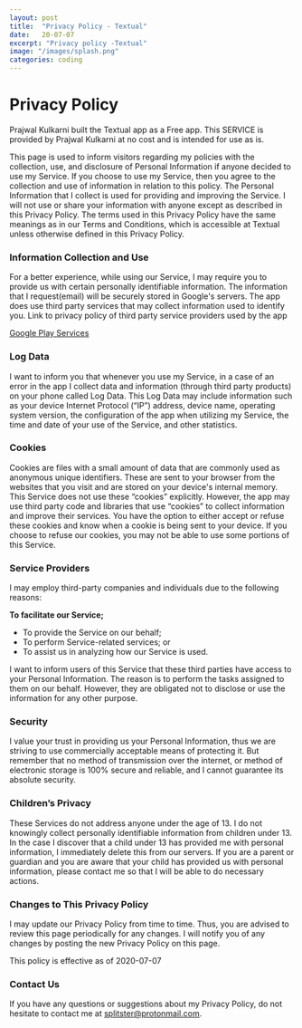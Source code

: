 ```yaml
---
layout: post
title:  "Privacy Policy - Textual"
date:   20-07-07
excerpt: "Privacy policy -Textual"
image: "/images/splash.png"
categories: coding
---
```



<h1>Privacy Policy</h1>
Prajwal Kulkarni built the Textual app as a Free app. This SERVICE is provided by Prajwal Kulkarni at no cost and is intended for use as is.

This page is used to inform visitors regarding my policies with the collection, use, and disclosure of Personal Information if anyone decided to use my Service.
If you choose to use my Service, then you agree to the collection and use of information in relation to this policy. The Personal Information that I collect is used for providing and improving the Service. I will not use or share your information with anyone except as described in this Privacy Policy.
The terms used in this Privacy Policy have the same meanings as in our Terms and Conditions, which is accessible at Textual unless otherwise defined in this Privacy Policy.

<h3>Information Collection and Use</h3>

For a better experience, while using our Service, I may require you to provide us with certain personally identifiable information. The information that I request(email) will be securely stored in Google's servers.
The app does use third party services that may collect information used to identify you.
Link to privacy policy of third party service providers used by the app

<a href="https://policies.google.com/privacy">Google Play Services</a>

<h3>Log Data</h3>

I want to inform you that whenever you use my Service, in a case of an error in the app I collect data and information (through third party products) on your phone called Log Data. This Log Data may include information such as your device Internet Protocol (“IP”) address, device name, operating system version, the configuration of the app when utilizing my Service, the time and date of your use of the Service, and other statistics.

<h3>Cookies</h3>

Cookies are files with a small amount of data that are commonly used as anonymous unique identifiers. These are sent to your browser from the websites that you visit and are stored on your device's internal memory.
This Service does not use these “cookies” explicitly. However, the app may use third party code and libraries that use “cookies” to collect information and improve their services. You have the option to either accept or refuse these cookies and know when a cookie is being sent to your device. If you choose to refuse our cookies, you may not be able to use some portions of this Service.


<h3>Service Providers</h3>

I may employ third-party companies and individuals due to the following reasons:

<b>To facilitate our Service;</b>
<ul>
<li>To provide the Service on our behalf;</li>
<li>To perform Service-related services; or</li>
<li>To assist us in analyzing how our Service is used.</li>

</ul>

I want to inform users of this Service that these third parties have access to your Personal Information. The reason is to perform the tasks assigned to them on our behalf. However, they are obligated not to disclose or use the information for any other purpose.

<h3>Security</h3>

I value your trust in providing us your Personal Information, thus we are striving to use commercially acceptable means of protecting it. But remember that no method of transmission over the internet, or method of electronic storage is 100% secure and reliable, and I cannot guarantee its absolute security.

<h3>Children’s Privacy</h3>
These Services do not address anyone under the age of 13. I do not knowingly collect personally identifiable information from children under 13. In the case I discover that a child under 13 has provided me with personal information, I immediately delete this from our servers. If you are a parent or guardian and you are aware that your child has provided us with personal information, please contact me so that I will be able to do necessary actions.

<h3>Changes to This Privacy Policy</h3>

I may update our Privacy Policy from time to time. Thus, you are advised to review this page periodically for any changes. I will notify you of any changes by posting the new Privacy Policy on this page.

This policy is effective as of 2020-07-07

<h3>Contact Us</h3>

If you have any questions or suggestions about my Privacy Policy, do not hesitate to contact me at splitster@protonmail.com.
